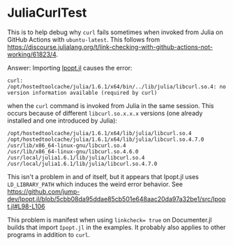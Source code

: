 # JuliaCurlTest

This is to help debug why `curl` fails sometimes when invoked from Julia on GitHub Actions 
with `ubuntu-latest`. This follows from https://discourse.julialang.org/t/link-checking-with-github-actions-not-working/61823/4.

Answer: Importing [Ipopt.jl](https://github.com/jump-dev/Ipopt.jl) causes the error: 
```
curl: /opt/hostedtoolcache/julia/1.6.1/x64/bin/../lib/julia/libcurl.so.4: no version information available (required by curl)
```
when the `curl` command is invoked from Julia in the same session. This occurs because of 
different `libcurl.so.x.x.x` versions (one already installed and one introduced by Julia):
```
/opt/hostedtoolcache/julia/1.6.1/x64/lib/julia/libcurl.so.4
/opt/hostedtoolcache/julia/1.6.1/x64/lib/julia/libcurl.so.4.7.0
/usr/lib/x86_64-linux-gnu/libcurl.so.4
/usr/lib/x86_64-linux-gnu/libcurl.so.4.6.0
/usr/local/julia1.6.1/lib/julia/libcurl.so.4
/usr/local/julia1.6.1/lib/julia/libcurl.so.4.7.0
```
This isn't a problem in and of itself, but it appears that Ipopt.jl uses `LD_LIBRARY_PATH` 
which induces the weird error behavior. See https://github.com/jump-dev/Ipopt.jl/blob/5cbb08da95ddae85cb501e648aac20da97a32be1/src/Ipopt.jl#L98-L106

This problem is manifest when using `linkcheck= true` on Documenter.jl builds that import 
`Ipopt.jl` in the examples. It probably also applies to other programs in addition to `curl`.
